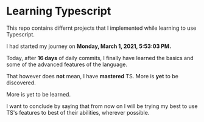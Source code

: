 # Learning Typescript

This repo contains differnt projects that I implemented while learning to use Typescript.

I had started my journey on **Monday, ‎March ‎1, ‎2021, ‏‎5:53:03 PM.**

Today, after **16 days** of daily commits, I finally have learned the basics and some of the advanced features of the language.

That however does **not** mean, I have **mastered** TS. More is **yet** to be discovered.

More is yet to be learned.

I want to conclude by saying that from now on I will be trying my best to use TS's features to best of their abilities, wherever possible.
